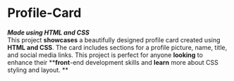 # Profile-Card
**_Made using HTML and CSS_**<br>
This project **showcases** a beautifully designed profile card created using **HTML and CSS**. The card includes sections for a profile picture, name, title, and social media links. This project is perfect for anyone **looking** to enhance their ****front**-end development skills and **learn** more about CSS styling and layout.
**
